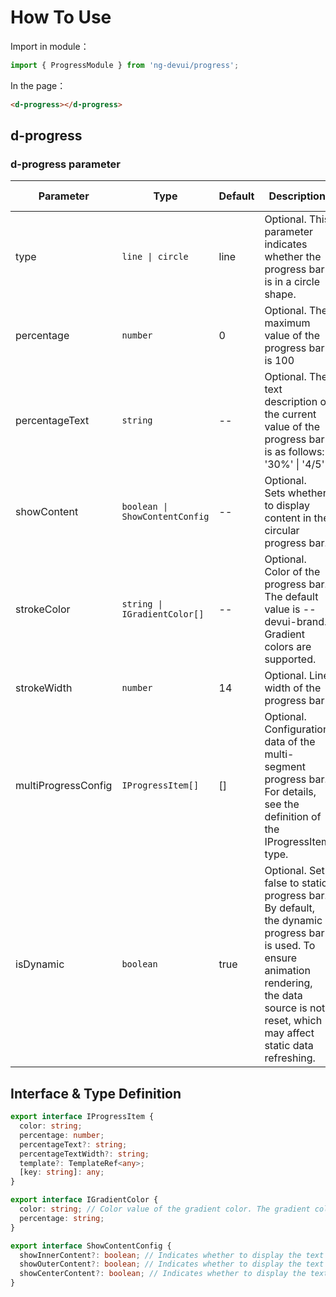 # How To Use

Import in module：

```ts
import { ProgressModule } from 'ng-devui/progress';
```

In the page：

```html
<d-progress></d-progress>
```

## d-progress

### d-progress parameter

| Parameter           | Type                           | Default | Description                                                                                                                                                                                     | Jump to Demo                                           | Global Config |
| ------------------- | ------------------------------ | ------- | ----------------------------------------------------------------------------------------------------------------------------------------------------------------------------------------------- | ------------------------------------------------------ | ------------- |
| type                | `line \| circle`               | line    | Optional. This parameter indicates whether the progress bar is in a circle shape.                                                                                                               | [Circular progress bar](demo#circle-usage)             |
| percentage          | `number`                       | 0       | Optional. The maximum value of the progress bar is 100                                                                                                                                          | [Linear progress bar](demo#basic-usage)                |
| percentageText      | `string`                       | --      | Optional. The text description of the current value of the progress bar is as follows: '30%' \| '4/5'                                                                                           | [Linear progress bar](demo#basic-usage)                |
| showContent         | `boolean \| ShowContentConfig` | --      | Optional. Sets whether to display content in the circular progress bar.                                                                                                                         | [Custom multi-color progress bar](demo#multiple-usage) |
| strokeColor         | `string \| IGradientColor[]`   | --      | Optional. Color of the progress bar. The default value is --devui-brand. Gradient colors are supported.                                                                                         | [Custom multi-color progress bar](demo#multiple-usage) |
| strokeWidth         | `number`                       | 14      | Optional. Line width of the progress bar                                                                                                                                                        | [Circular progress bar](demo#circle-usage)             |
| multiProgressConfig | `IProgressItem[]`              | []      | Optional. Configuration data of the multi-segment progress bar. For details, see the definition of the IProgressItem type.                                                                      | [Custom multi-color progress bar](demo#multiple-usage) |
| isDynamic           | `boolean`                      | true    | Optional. Set false to static progress bar. By default, the dynamic progress bar is used. To ensure animation rendering, the data source is not reset, which may affect static data refreshing. | [Linear progress bar](demo#basic-usage)                |

## Interface & Type Definition

```typescript
export interface IProgressItem {
  color: string;
  percentage: number;
  percentageText?: string;
  percentageTextWidth?: string;
  template?: TemplateRef<any>;
  [key: string]: any;
}

export interface IGradientColor {
  color: string; // Color value of the gradient color. The gradient color of the line progress bar is displayed from left to right. If no color is set, the gradient color range is set according to the line-gradient style rule.
  percentage: string;
}

export interface ShowContentConfig {
  showInnerContent?: boolean; // Indicates whether to display the text information on the progress bar. The default value is false.
  showOuterContent?: boolean; // Indicates whether to display the text information on the right of the progress bar. The default value is true.
  showCenterContent?: boolean; // Indicates whether to display the text information in the middle of the progress bar container. The line type needs to be manually enabled. The circle type is enabled by default.
}
```
